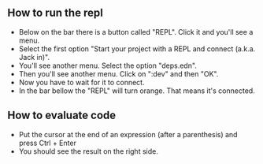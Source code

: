 ## How to run the repl
- Below on the bar there is a button called "REPL". Click it and you'll see a menu.
- Select the first option "Start your project with a REPL and connect (a.k.a. Jack in)".
- You'll see another menu. Select the option "deps.edn".
- Then you'll see another menu. Click on ":dev" and then "OK".
- Now you have to wait for it to connect. 
- In the bar bellow the "REPL" will turn orange. That means it's connected.

## How to evaluate code
- Put the cursor at the end of an expression (after a parenthesis) and press Ctrl + Enter
- You should see the result on the right side.
